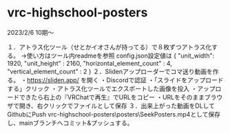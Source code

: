 # vrc-highschool-posters

2023/2/6 10期～

１．アトラス化ツール（せとかイオさんが持ってる）で８枚ずつアトラス化する。
→使い方はツール内readmeを参照
config.json設定値は
{
    "unit_width": 1920,
    "unit_height" : 2160,
    "horizontal_element_count" : 4,
    "vertical_element_count" : 2
}
２．Slidenアップローダーでコマ送り動画を作る。
・https://sliden.app/ を開く
・Discordで認証
・「スライドをアップロードする」クリック
・アトラス化ツールでエクスポートした画像を投入
・アップロードできたら右上の『VRChatで再生』でURLをコピー
・URLをそのままブラウザで開き、右クリックでファイルとして保存
３．出来上がった動画をDLしてGithubにPush
vrc-highschool-posters\posters\SeekPosters.mp4として保存し、mainブランチへコミット&プッシュする。